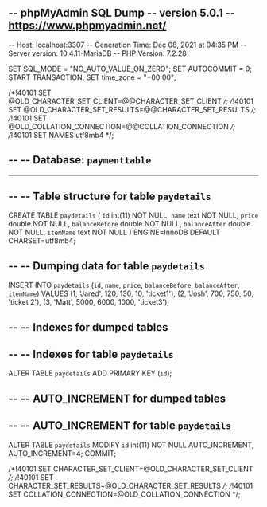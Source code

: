 -- phpMyAdmin SQL Dump
-- version 5.0.1
-- https://www.phpmyadmin.net/
--
-- Host: localhost:3307
-- Generation Time: Dec 08, 2021 at 04:35 PM
-- Server version: 10.4.11-MariaDB
-- PHP Version: 7.2.28

SET SQL_MODE = "NO_AUTO_VALUE_ON_ZERO";
SET AUTOCOMMIT = 0;
START TRANSACTION;
SET time_zone = "+00:00";


/*!40101 SET @OLD_CHARACTER_SET_CLIENT=@@CHARACTER_SET_CLIENT */;
/*!40101 SET @OLD_CHARACTER_SET_RESULTS=@@CHARACTER_SET_RESULTS */;
/*!40101 SET @OLD_COLLATION_CONNECTION=@@COLLATION_CONNECTION */;
/*!40101 SET NAMES utf8mb4 */;

--
-- Database: `paymenttable`
--

-- --------------------------------------------------------

--
-- Table structure for table `paydetails`
--

CREATE TABLE `paydetails` (
  `id` int(11) NOT NULL,
  `name` text NOT NULL,
  `price` double NOT NULL,
  `balanceBefore` double NOT NULL,
  `balanceAfter` double NOT NULL,
  `itemName` text NOT NULL
) ENGINE=InnoDB DEFAULT CHARSET=utf8mb4;

--
-- Dumping data for table `paydetails`
--

INSERT INTO `paydetails` (`id`, `name`, `price`, `balanceBefore`, `balanceAfter`, `itemName`) VALUES
(1, 'Jared', 120, 130, 10, 'ticket1'),
(2, 'Josh', 700, 750, 50, 'ticket 2'),
(3, 'Matt', 5000, 6000, 1000, 'ticket3');

--
-- Indexes for dumped tables
--

--
-- Indexes for table `paydetails`
--
ALTER TABLE `paydetails`
  ADD PRIMARY KEY (`id`);

--
-- AUTO_INCREMENT for dumped tables
--

--
-- AUTO_INCREMENT for table `paydetails`
--
ALTER TABLE `paydetails`
  MODIFY `id` int(11) NOT NULL AUTO_INCREMENT, AUTO_INCREMENT=4;
COMMIT;

/*!40101 SET CHARACTER_SET_CLIENT=@OLD_CHARACTER_SET_CLIENT */;
/*!40101 SET CHARACTER_SET_RESULTS=@OLD_CHARACTER_SET_RESULTS */;
/*!40101 SET COLLATION_CONNECTION=@OLD_COLLATION_CONNECTION */;
